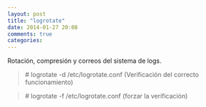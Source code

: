 ```yaml
---
layout: post
title: "logrotate"
date: 2014-01-27 20:08
comments: true
categories: 
---
```

Rotación, compresión y correos del sistema de logs.

>\# logrotate -d /etc/logrotate.conf (Verificación del correcto funcionamiento)

>\# logrotate -f /etc/logrotate.conf  (forzar la verificación)

